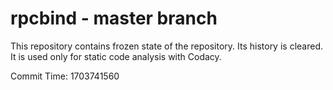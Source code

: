 # rpcbind - master branch

This repository contains frozen state of the repository.
Its history is cleared. It is used only for static code
analysis with Codacy.

Commit Time: 1703741560